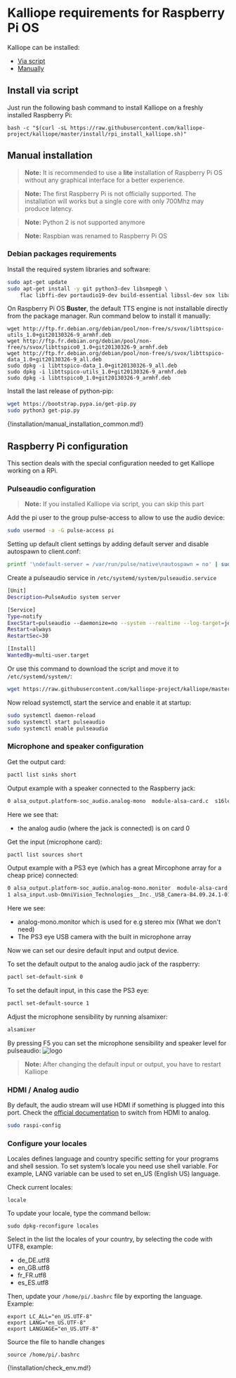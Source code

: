# Kalliope requirements for Raspberry Pi OS

Kalliope can be installed:

- [Via script](#install-via-script)
- [Manually](#manual-installation)

## Install via script

Just run the following bash command to install Kalliope on a freshly installed Raspberry Pi:
```
bash -c "$(curl -sL https://raw.githubusercontent.com/kalliope-project/kalliope/master/install/rpi_install_kalliope.sh)"
```

## Manual installation

> **Note:** It is recommended to use a **lite** installation of Raspberry Pi OS without any graphical interface for a better experience.

> **Note:** The first Raspberry Pi is not officially supported. The installation will works but a single core with only 700Mhz may produce latency.

> **Note:** Python 2 is not supported anymore

> **Note:** Raspbian was renamed to Raspberry Pi OS


### Debian packages requirements

Install the required system libraries and software:

```bash
sudo apt-get update
sudo apt-get install -y git python3-dev libsmpeg0 \
    flac libffi-dev portaudio19-dev build-essential libssl-dev sox libatlas3-base mplayer libyaml-dev libpython3-dev libjpeg-dev ffmpeg pulseaudio
```

On Raspberry Pi OS **Buster**, the default TTS engine is not installable directly from the package manager. Run command below to install it manually:
```
wget http://ftp.fr.debian.org/debian/pool/non-free/s/svox/libttspico-utils_1.0+git20130326-9_armhf.deb
wget http://ftp.fr.debian.org/debian/pool/non-free/s/svox/libttspico0_1.0+git20130326-9_armhf.deb
wget http://ftp.fr.debian.org/debian/pool/non-free/s/svox/libttspico-data_1.0+git20130326-9_all.deb
sudo dpkg -i libttspico-data_1.0+git20130326-9_all.deb
sudo dpkg -i libttspico-utils_1.0+git20130326-9_armhf.deb
sudo dpkg -i libttspico0_1.0+git20130326-9_armhf.deb
```

Install the last release of python-pip:
```bash
wget https://bootstrap.pypa.io/get-pip.py
sudo python3 get-pip.py
```

{!installation/manual_installation_common.md!}

## Raspberry Pi configuration

This section deals with the special configuration needed to get Kalliope working on a RPi.

### Pulseaudio configuration
> **Note:** If you installed Kalliope via script, you can skip this part

Add the pi user to the group pulse-access to allow to use the audio device:

```bash
sudo usermod -a -G pulse-access pi
``` 

Setting up default client settings by adding default server and disable autospawn to client.conf:
```bash
printf '\ndefault-server = /var/run/pulse/native\nautospawn = no' | sudo tee -a /etc/pulse/client.conf
```

Create a pulseaudio service in `/etc/systemd/system/pulseaudio.service`

```bash
[Unit]
Description=PulseAudio system server

[Service]
Type=notify
ExecStart=pulseaudio --daemonize=no --system --realtime --log-target=journal
Restart=always
RestartSec=30

[Install]
WantedBy=multi-user.target

```
Or use this command to download the script and move it to `/etc/systemd/system/`:
```bash
wget https://raw.githubusercontent.com/kalliope-project/kalliope/master/install/files/pulseaudio.service && sudo mv pulseaudio.service /etc/systemd/system/
```

Now reload systemctl, start the service and enable it at startup:
```bash
sudo systemctl daemon-reload
sudo systemctl start pulseaudio
sudo systemctl enable pulseaudio
``` 

### Microphone and speaker configuration

Get the output card:
```bash
pactl list sinks short
```

Output example with a speaker connected to the Raspberry jack:
```bash
0 alsa_output.platform-soc_audio.analog-mono  module-alsa-card.c  s16le 1ch 44100Hz SUSPENDED
```

Here we see that:
- the analog audio (where the jack is connected) is on card 0

Get the input (microphone card):
```bash
pactl list sources short
```

Output example with a PS3 eye (which has a great Mircophone array for a cheap price) connected:
```bash
0 alsa_output.platform-soc_audio.analog-mono.monitor  module-alsa-card.c  s16le 1ch 44100Hz SUSPENDED
1 alsa_input.usb-OmniVision_Technologies__Inc._USB_Camera-B4.09.24.1-01.multichannel-input  module-alsa-card.c  s16le 4ch 16000Hz SUSPENDED
```

Here we see:
- analog-mono.monitor which is used for e.g stereo mix (What we don't need)
- The PS3 eye USB camera with the built in microphone array

Now we can set our desire default input and output device.

To set the default output to the analog audio jack of the raspberry:

```bash
pactl set-default-sink 0
```

To set the default input, in this case the PS3 eye:

```bash
pactl set-default-source 1
```

Adjust the microphone sensibility by running alsamixer:
```bash
alsamixer
```

By pressing F5 you can set the microphone sensibility and speaker level for pulseaudio:
![logo](../images/alsamixer_mic_level.png)

> **Note:** After changing the default input or output, you have to restart Kalliope

### HDMI / Analog audio

By default, the audio stream will use HDMI if something is plugged into this port.
Check the [official documentation](https://www.raspberrypi.org/documentation/configuration/audio-config.md) to switch from HDMI to analog.

```bash
sudo raspi-config
```

### Configure your locales

Locales defines language and country specific setting for your programs and shell session. 
To set system’s locale you need use shell variable. For example, LANG variable can be used to set en_US (English US) language. 

Check current locales:
```
locale
```

To update your locale, type the command bellow:
```
sudo dpkg-reconfigure locales
```

Select in the list the locales of your country, by selecting the code with UTF8, example:

- de_DE.utf8
- en_GB.utf8
- fr_FR.utf8
- es_ES.utf8

Then, update your `/home/pi/.bashrc` file by exporting the language. Example:
```
export LC_ALL="en_US.UTF-8"
export LANG="en_US.UTF-8"
export LANGUAGE="en_US.UTF-8"
```

Source the file to handle changes
```
source /home/pi/.bashrc
```

{!installation/check_env.md!}
